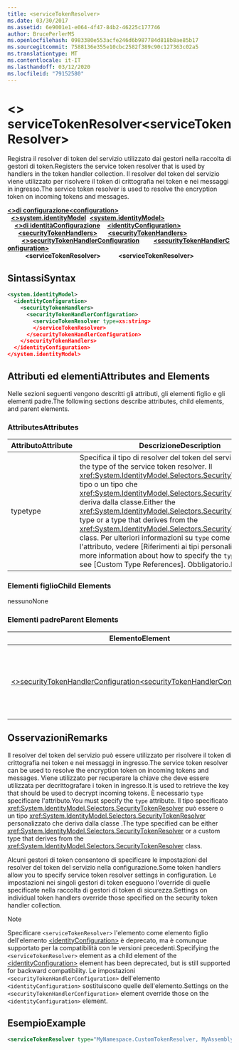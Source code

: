 ```yaml
---
title: <serviceTokenResolver>
ms.date: 03/30/2017
ms.assetid: 6e9001e1-e064-4f47-84b2-46225c177746
author: BrucePerlerMS
ms.openlocfilehash: 0983380e553acfe246d6b987784d818b8ae85b17
ms.sourcegitcommit: 7588136e355e10cbc2582f389c90c127363c02a5
ms.translationtype: MT
ms.contentlocale: it-IT
ms.lasthandoff: 03/12/2020
ms.locfileid: "79152580"
---
```

# <a name="servicetokenresolver"></a><span data-ttu-id="443d4-101">\<> serviceTokenResolver</span><span class="sxs-lookup"><span data-stu-id="443d4-101">\<serviceTokenResolver></span></span>
<span data-ttu-id="443d4-102">Registra il resolver di token del servizio utilizzato dai gestori nella raccolta di gestori di token.</span><span class="sxs-lookup"><span data-stu-id="443d4-102">Registers the service token resolver that is used by handlers in the token handler collection.</span></span> <span data-ttu-id="443d4-103">Il resolver del token del servizio viene utilizzato per risolvere il token di crittografia nei token e nei messaggi in ingresso.</span><span class="sxs-lookup"><span data-stu-id="443d4-103">The service token resolver is used to resolve the encryption token on incoming tokens and messages.</span></span>  
  
<span data-ttu-id="443d4-104">[**\<>di configurazione**](../configuration-element.md)</span><span class="sxs-lookup"><span data-stu-id="443d4-104">[**\<configuration>**](../configuration-element.md)</span></span>\
<span data-ttu-id="443d4-105">&nbsp;&nbsp;[**\<>system.identityModel**](system-identitymodel.md)</span><span class="sxs-lookup"><span data-stu-id="443d4-105">&nbsp;&nbsp;[**\<system.identityModel>**](system-identitymodel.md)</span></span>\
<span data-ttu-id="443d4-106">&nbsp;&nbsp;&nbsp;&nbsp;[**\<>di identitàConfigurazione**](identityconfiguration.md)</span><span class="sxs-lookup"><span data-stu-id="443d4-106">&nbsp;&nbsp;&nbsp;&nbsp;[**\<identityConfiguration>**](identityconfiguration.md)</span></span>\
<span data-ttu-id="443d4-107">&nbsp;&nbsp;&nbsp;&nbsp;&nbsp;&nbsp;[**\<securityTokenHandlers>**](securitytokenhandlers.md)</span><span class="sxs-lookup"><span data-stu-id="443d4-107">&nbsp;&nbsp;&nbsp;&nbsp;&nbsp;&nbsp;[**\<securityTokenHandlers>**](securitytokenhandlers.md)</span></span>\
<span data-ttu-id="443d4-108">&nbsp;&nbsp;&nbsp;&nbsp;&nbsp;&nbsp;&nbsp;&nbsp;[**\<>securityTokenHandlerConfiguration**](securitytokenhandlerconfiguration.md)</span><span class="sxs-lookup"><span data-stu-id="443d4-108">&nbsp;&nbsp;&nbsp;&nbsp;&nbsp;&nbsp;&nbsp;&nbsp;[**\<securityTokenHandlerConfiguration>**](securitytokenhandlerconfiguration.md)</span></span>\
<span data-ttu-id="443d4-109">&nbsp;&nbsp;&nbsp;&nbsp;&nbsp;&nbsp;&nbsp;&nbsp;&nbsp;&nbsp;**\<serviceTokenResolver>**</span><span class="sxs-lookup"><span data-stu-id="443d4-109">&nbsp;&nbsp;&nbsp;&nbsp;&nbsp;&nbsp;&nbsp;&nbsp;&nbsp;&nbsp;**\<serviceTokenResolver>**</span></span>  
  
## <a name="syntax"></a><span data-ttu-id="443d4-110">Sintassi</span><span class="sxs-lookup"><span data-stu-id="443d4-110">Syntax</span></span>  
  
```xml  
<system.identityModel>  
  <identityConfiguration>  
    <securityTokenHandlers>  
      <securityTokenHandlerConfiguration>  
        <serviceTokenResolver type=xs:string>  
        </serviceTokenResolver>  
      </securityTokenHandlerConfiguration>  
    </securityTokenHandlers>  
  </identityConfiguration>  
</system.identityModel>  
```  
  
## <a name="attributes-and-elements"></a><span data-ttu-id="443d4-111">Attributi ed elementi</span><span class="sxs-lookup"><span data-stu-id="443d4-111">Attributes and Elements</span></span>  
 <span data-ttu-id="443d4-112">Nelle sezioni seguenti vengono descritti gli attributi, gli elementi figlio e gli elementi padre.</span><span class="sxs-lookup"><span data-stu-id="443d4-112">The following sections describe attributes, child elements, and parent elements.</span></span>  
  
### <a name="attributes"></a><span data-ttu-id="443d4-113">Attributes</span><span class="sxs-lookup"><span data-stu-id="443d4-113">Attributes</span></span>  
  
|<span data-ttu-id="443d4-114">Attributo</span><span class="sxs-lookup"><span data-stu-id="443d4-114">Attribute</span></span>|<span data-ttu-id="443d4-115">Descrizione</span><span class="sxs-lookup"><span data-stu-id="443d4-115">Description</span></span>|  
|---------------|-----------------|  
|<span data-ttu-id="443d4-116">type</span><span class="sxs-lookup"><span data-stu-id="443d4-116">type</span></span>|<span data-ttu-id="443d4-117">Specifica il tipo di resolver del token del servizio.</span><span class="sxs-lookup"><span data-stu-id="443d4-117">Specifies the type of the service token resolver.</span></span> <span data-ttu-id="443d4-118">Il <xref:System.IdentityModel.Selectors.SecurityTokenResolver> tipo o un tipo che <xref:System.IdentityModel.Selectors.SecurityTokenResolver> deriva dalla classe.</span><span class="sxs-lookup"><span data-stu-id="443d4-118">Either the <xref:System.IdentityModel.Selectors.SecurityTokenResolver> type or a type that derives from the <xref:System.IdentityModel.Selectors.SecurityTokenResolver> class.</span></span> <span data-ttu-id="443d4-119">Per ulteriori informazioni su `type` come specificare l'attributo, vedere [Riferimenti ai tipi personalizzati].</span><span class="sxs-lookup"><span data-stu-id="443d4-119">For more information about how to specify the `type` attribute, see [Custom Type References].</span></span> <span data-ttu-id="443d4-120">Obbligatorio.</span><span class="sxs-lookup"><span data-stu-id="443d4-120">Required.</span></span>|  
  
### <a name="child-elements"></a><span data-ttu-id="443d4-121">Elementi figlio</span><span class="sxs-lookup"><span data-stu-id="443d4-121">Child Elements</span></span>  
 <span data-ttu-id="443d4-122">nessuno</span><span class="sxs-lookup"><span data-stu-id="443d4-122">None</span></span>  
  
### <a name="parent-elements"></a><span data-ttu-id="443d4-123">Elementi padre</span><span class="sxs-lookup"><span data-stu-id="443d4-123">Parent Elements</span></span>  
  
|<span data-ttu-id="443d4-124">Elemento</span><span class="sxs-lookup"><span data-stu-id="443d4-124">Element</span></span>|<span data-ttu-id="443d4-125">Descrizione</span><span class="sxs-lookup"><span data-stu-id="443d4-125">Description</span></span>|  
|-------------|-----------------|  
|[<span data-ttu-id="443d4-126">\<>securityTokenHandlerConfiguration</span><span class="sxs-lookup"><span data-stu-id="443d4-126">\<securityTokenHandlerConfiguration></span></span>](securitytokenhandlerconfiguration.md)|<span data-ttu-id="443d4-127">Fornisce la configurazione per una raccolta di gestori di token di sicurezza.</span><span class="sxs-lookup"><span data-stu-id="443d4-127">Provides configuration for a collection of security token handlers.</span></span>|  
  
## <a name="remarks"></a><span data-ttu-id="443d4-128">Osservazioni</span><span class="sxs-lookup"><span data-stu-id="443d4-128">Remarks</span></span>  
 <span data-ttu-id="443d4-129">Il resolver del token del servizio può essere utilizzato per risolvere il token di crittografia nei token e nei messaggi in ingresso.</span><span class="sxs-lookup"><span data-stu-id="443d4-129">The service token resolver can be used to resolve the encryption token on incoming tokens and messages.</span></span> <span data-ttu-id="443d4-130">Viene utilizzato per recuperare la chiave che deve essere utilizzata per decrittografare i token in ingresso.</span><span class="sxs-lookup"><span data-stu-id="443d4-130">It is used to retrieve the key that should be used to decrypt incoming tokens.</span></span> <span data-ttu-id="443d4-131">È necessario `type` specificare l'attributo.</span><span class="sxs-lookup"><span data-stu-id="443d4-131">You must specify the `type` attribute.</span></span> <span data-ttu-id="443d4-132">Il tipo specificato <xref:System.IdentityModel.Selectors.SecurityTokenResolver> può essere o un tipo <xref:System.IdentityModel.Selectors.SecurityTokenResolver> personalizzato che deriva dalla classe .</span><span class="sxs-lookup"><span data-stu-id="443d4-132">The type specified can be either <xref:System.IdentityModel.Selectors.SecurityTokenResolver> or a custom type that derives from the <xref:System.IdentityModel.Selectors.SecurityTokenResolver> class.</span></span>  
  
 <span data-ttu-id="443d4-133">Alcuni gestori di token consentono di specificare le impostazioni del resolver del token del servizio nella configurazione.</span><span class="sxs-lookup"><span data-stu-id="443d4-133">Some token handlers allow you to specify service token resolver settings in configuration.</span></span> <span data-ttu-id="443d4-134">Le impostazioni nei singoli gestori di token eseguono l'override di quelle specificate nella raccolta di gestori di token di sicurezza.</span><span class="sxs-lookup"><span data-stu-id="443d4-134">Settings on individual token handlers override those specified on the security token handler collection.</span></span>  
  
> [!NOTE]
> <span data-ttu-id="443d4-135">Specificare `<serviceTokenResolver>` l'elemento come elemento figlio dell'elemento [ \<identityConfiguration>](identityconfiguration.md) è deprecato, ma è comunque supportato per la compatibilità con le versioni precedenti.</span><span class="sxs-lookup"><span data-stu-id="443d4-135">Specifying the `<serviceTokenResolver>` element as a child element of the [\<identityConfiguration>](identityconfiguration.md) element has been deprecated, but is still supported for backward compatibility.</span></span> <span data-ttu-id="443d4-136">Le impostazioni `<securityTokenHandlerConfiguration>` dell'elemento `<identityConfiguration>` sostituiscono quelle dell'elemento.</span><span class="sxs-lookup"><span data-stu-id="443d4-136">Settings on the `<securityTokenHandlerConfiguration>` element override those on the `<identityConfiguration>` element.</span></span>  
  
## <a name="example"></a><span data-ttu-id="443d4-137">Esempio</span><span class="sxs-lookup"><span data-stu-id="443d4-137">Example</span></span>  
  
```xml  
<serviceTokenResolver type="MyNamespace.CustomTokenResolver, MyAssembly" />  
```
